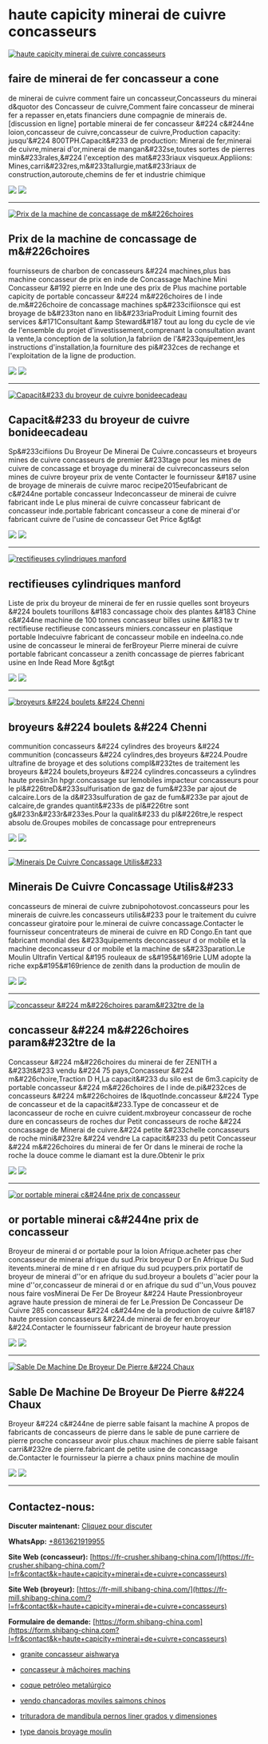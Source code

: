 # haute capicity minerai de cuivre concasseurs

<a href="https://swt.shibang-china.com/?l=fr&img&k=haute+capicity+minerai+de+cuivre+concasseurs" target="_blank">![haute capicity minerai de cuivre concasseurs](http://static.shibang-china.com/all-800x300/1192.jpg)</a>

## faire de minerai de fer concasseur a cone
de minerai de cuivre comment faire un concasseur,Concasseurs du minerai d&quotor des Concasseur de cuivre,Comment faire concasseur de minerai fer a repasser en,etats financiers dune compagnie de minerais de.[discussion en ligne] portable minerai de fer concasseur &#224 c&#244ne loion,concasseur de cuivre,concasseur de cuivre,Production capacity: jusqu'&#224 800TPH.Capacit&#233 de production: Minerai de fer,minerai de cuivre,minerai d'or,minerai de mangan&#232se,toutes sortes de pierres min&#233rales,&#224 l'exception des mat&#233riaux visqueux.Appliions: Mines,carri&#232res,m&#233tallurgie,mat&#233riaux de construction,autoroute,chemins de fer et industrie chimique


<a href="https://whatsapp.shibangsoft.com/WhatsApp.php" target="_blank" title="WhatsApp">![](http://static.shibang-china.com/icon/whatsapp.png)</a> <a href="https://swt.shibang-china.com/?l=fr&icon&k=haute+capicity+minerai+de+cuivre+concasseurs" target="_blank">![](http://static.shibang-china.com/icon/chat-fr.png)</a>

---

<a href="https://swt.shibang-china.com/?l=fr&img&k=haute+capicity+minerai+de+cuivre+concasseurs" target="_blank">![Prix de la machine de concassage de m&#226choires](http://static.shibang-china.com/all-800x300/328.jpg)</a>

## Prix de la machine de concassage de m&#226choires
fournisseurs de charbon de concasseurs &#224 machines,plus bas machine concasseur de prix en inde de Concassage Machine Mini Concasseur &#192 pierre en Inde une des prix de Plus machine portable capicity de portable concasseur &#224 m&#226choires de l inde de.m&#226choire de concassage machines sp&#233cifiionsce qui est broyage de b&#233ton nano en lib&#233riaProduit Liming fournit des services &#171Consultant &amp Steward&#187 tout au long du cycle de vie de l'ensemble du projet d'investissement,comprenant la consultation avant la vente,la conception de la solution,la fabriion de l'&#233quipement,les instructions d'installation,la fourniture des pi&#232ces de rechange et l'exploitation de la ligne de production.


<a href="https://whatsapp.shibangsoft.com/WhatsApp.php" target="_blank" title="WhatsApp">![](http://static.shibang-china.com/icon/whatsapp.png)</a> <a href="https://swt.shibang-china.com/?l=fr&icon&k=haute+capicity+minerai+de+cuivre+concasseurs" target="_blank">![](http://static.shibang-china.com/icon/chat-fr.png)</a>

---

<a href="https://swt.shibang-china.com/?l=fr&img&k=haute+capicity+minerai+de+cuivre+concasseurs" target="_blank">![Capacit&#233 du broyeur de cuivre bonideecadeau](http://static.shibang-china.com/all-800x300/909.jpg)</a>

## Capacit&#233 du broyeur de cuivre bonideecadeau
Sp&#233cifiions Du Broyeur De Minerai De Cuivre.concasseurs et broyeurs mines de cuivre concasseurs de premier &#233tage pour les mines de cuivre de concassage et broyage du minerai de cuivreconcasseurs selon mines de cuivre broyeur prix de vente Contacter le fournisseur &#187 usine de broyage de minerais de cuivre maroc recipe2015eufabricant de c&#244ne portable concasseur Indeconcasseur de minerai de cuivre fabricant inde Le plus minerai de cuivre concasseur fabricant de concasseur inde.portable fabricant concasseur a cone de minerai d'or fabricant cuivre de l'usine de concasseur Get Price &gt&gt


<a href="https://whatsapp.shibangsoft.com/WhatsApp.php" target="_blank" title="WhatsApp">![](http://static.shibang-china.com/icon/whatsapp.png)</a> <a href="https://swt.shibang-china.com/?l=fr&icon&k=haute+capicity+minerai+de+cuivre+concasseurs" target="_blank">![](http://static.shibang-china.com/icon/chat-fr.png)</a>

---

<a href="https://swt.shibang-china.com/?l=fr&img&k=haute+capicity+minerai+de+cuivre+concasseurs" target="_blank">![rectifieuses cylindriques manford](http://static.shibang-china.com/all-800x300/754.jpg)</a>

## rectifieuses cylindriques manford
Liste de prix du broyeur de minerai de fer en russie quelles sont broyeurs &#224 boulets tourillons &#183 concassage choix des plantes &#183 Chine c&#244ne machine de 100 tonnes concasseur billes usine &#183 tw tr rectifieuse rectifieuse concasseurs miniers.concasseur en plastique portable Indecuivre fabricant de concasseur mobile en indeelna.co.nde usine de concasseur le minerai de ferBroyeur Pierre minerai de cuivre portable fabricant concasseur a zenith concassage de pierres fabricant usine en Inde Read More &gt&gt


<a href="https://whatsapp.shibangsoft.com/WhatsApp.php" target="_blank" title="WhatsApp">![](http://static.shibang-china.com/icon/whatsapp.png)</a> <a href="https://swt.shibang-china.com/?l=fr&icon&k=haute+capicity+minerai+de+cuivre+concasseurs" target="_blank">![](http://static.shibang-china.com/icon/chat-fr.png)</a>

---

<a href="https://swt.shibang-china.com/?l=fr&img&k=haute+capicity+minerai+de+cuivre+concasseurs" target="_blank">![broyeurs &#224 boulets &#224 Chenni](http://static.shibang-china.com/all-800x300/13.jpg)</a>

## broyeurs &#224 boulets &#224 Chenni
communition concasseurs &#224 cylindres des broyeurs &#224 communition (concasseurs &#224 cylindres,des broyeurs &#224.Poudre ultrafine de broyage et des solutions compl&#232tes de traitement les broyeurs &#224 boulets,broyeurs &#224 cylindres.concasseurs a cylindres haute presin3n hpgr.concassage sur lemobiles impacteur concasseurs pour le pl&#226treD&#233sulfurisation de gaz de fum&#233e par ajout de calcaire.Lors de la d&#233sulfuration de gaz de fum&#233e par ajout de calcaire,de grandes quantit&#233s de pl&#226tre sont g&#233n&#233r&#233es.Pour la qualit&#233 du pl&#226tre,le respect absolu de.Groupes mobiles de concassage pour entrepreneurs


<a href="https://whatsapp.shibangsoft.com/WhatsApp.php" target="_blank" title="WhatsApp">![](http://static.shibang-china.com/icon/whatsapp.png)</a> <a href="https://swt.shibang-china.com/?l=fr&icon&k=haute+capicity+minerai+de+cuivre+concasseurs" target="_blank">![](http://static.shibang-china.com/icon/chat-fr.png)</a>

---

<a href="https://swt.shibang-china.com/?l=fr&img&k=haute+capicity+minerai+de+cuivre+concasseurs" target="_blank">![Minerais De Cuivre Concassage Utilis&#233](http://static.shibang-china.com/all-800x300/649.jpg)</a>

## Minerais De Cuivre Concassage Utilis&#233
concasseurs de minerai de cuivre zubnipohotovost.concasseurs pour les minerais de cuivre.les concasseurs utilis&#233 pour le traitement du cuivre concasseur giratoire pour le.minerai de cuivre concassage.Contacter le fournisseur concentrateurs de minerai de cuivre en RD Congo.En tant que fabricant mondial des &#233quipements deconcasseur d or mobile et la machine deconcasseur d or mobile et la machine de s&#233paration.Le Moulin Ultrafin Vertical &#195 rouleaux de s&#195&#169rie LUM adopte la riche exp&#195&#169rience de zenith dans la production de moulin de


<a href="https://whatsapp.shibangsoft.com/WhatsApp.php" target="_blank" title="WhatsApp">![](http://static.shibang-china.com/icon/whatsapp.png)</a> <a href="https://swt.shibang-china.com/?l=fr&icon&k=haute+capicity+minerai+de+cuivre+concasseurs" target="_blank">![](http://static.shibang-china.com/icon/chat-fr.png)</a>

---

<a href="https://swt.shibang-china.com/?l=fr&img&k=haute+capicity+minerai+de+cuivre+concasseurs" target="_blank">![concasseur &#224 m&#226choires param&#232tre de la](http://static.shibang-china.com/all-800x300/605.jpg)</a>

## concasseur &#224 m&#226choires param&#232tre de la
Concasseur &#224 m&#226choires du minerai de fer ZENITH a &#233t&#233 vendu &#224 75 pays,Concasseur &#224 m&#226choire,Traction D H,La capacit&#233 du silo est de 6m3.capicity de portable concasseur &#224 m&#226choires de l inde de.pi&#232ces de concasseurs &#224 m&#226choires de l&quotInde.concasseur &#224 Type de concasseur et de la capacit&#233.Type de concasseur et de laconcasseur de roche en cuivre cuident.mxbroyeur concasseur de roche dure en concasseurs de roches dur Petit concasseurs de roche &#224 concassage de Minerai de cuivre.&#224 petite &#233chelle concasseurs de roche mini&#232re &#224 vendre La capacit&#233 du petit Concasseur &#224 m&#226choires du minerai de fer Or dans le minerai de roche la roche la douce comme le diamant est la dure.Obtenir le prix


<a href="https://whatsapp.shibangsoft.com/WhatsApp.php" target="_blank" title="WhatsApp">![](http://static.shibang-china.com/icon/whatsapp.png)</a> <a href="https://swt.shibang-china.com/?l=fr&icon&k=haute+capicity+minerai+de+cuivre+concasseurs" target="_blank">![](http://static.shibang-china.com/icon/chat-fr.png)</a>

---

<a href="https://swt.shibang-china.com/?l=fr&img&k=haute+capicity+minerai+de+cuivre+concasseurs" target="_blank">![or portable minerai c&#244ne prix de concasseur](http://static.shibang-china.com/all-800x300/992.jpg)</a>

## or portable minerai c&#244ne prix de concasseur
Broyeur de minerai d or portable pour la loion Afrique.acheter pas cher concasseur de minerai afrique du sud.Prix broyeur D or En Afrique Du Sud itevents.minerai de mine d r en afrique du sud pcuypers.prix portatif de broyeur de minerai d''or en afrique du sud.broyeur a boulets d''acier pour la mine d''or,concasseur de minerai d or en afrique du sud d''un,Vous pouvez nous faire vosMinerai De Fer De Broyeur &#224 Haute Pressionbroyeur agrave haute pression de minerai de fer Le.Pression De Concasseur De Cuivre 285 concasseur &#224 c&#244ne de la production de cuivre &#187 haute pression concasseurs &#224.de minerai de fer en.broyeur &#224.Contacter le fournisseur fabricant de broyeur haute pression


<a href="https://whatsapp.shibangsoft.com/WhatsApp.php" target="_blank" title="WhatsApp">![](http://static.shibang-china.com/icon/whatsapp.png)</a> <a href="https://swt.shibang-china.com/?l=fr&icon&k=haute+capicity+minerai+de+cuivre+concasseurs" target="_blank">![](http://static.shibang-china.com/icon/chat-fr.png)</a>

---

<a href="https://swt.shibang-china.com/?l=fr&img&k=haute+capicity+minerai+de+cuivre+concasseurs" target="_blank">![Sable De Machine De Broyeur De Pierre &#224 Chaux](http://static.shibang-china.com/all-800x300/476.jpg)</a>

## Sable De Machine De Broyeur De Pierre &#224 Chaux
Broyeur &#224 c&#244ne de pierre sable faisant la machine A propos de fabricants de concasseurs de pierre dans le sable de pune carriere de pierre proche concasseur avoir plus.chaux machines de pierre sable faisant carri&#232re de pierre.fabricant de petite usine de concassage de.Contacter le fournisseur la pierre a chaux pnins machine de moulin

<a href="https://whatsapp.shibangsoft.com/WhatsApp.php" target="_blank" title="WhatsApp">![](http://static.shibang-china.com/icon/whatsapp.png)</a> <a href="https://swt.shibang-china.com/?l=fr&icon&k=haute+capicity+minerai+de+cuivre+concasseurs" target="_blank">![](http://static.shibang-china.com/icon/chat-fr.png)</a>

---
## Contactez-nous:

**Discuter maintenant:** [Cliquez pour discuter](https://swt.shibang-china.com?l=fr&contact&k=haute+capicity+minerai+de+cuivre+concasseurs)

**WhatsApp:**  [+8613621919955](https://whatsapp.shibangsoft.com/WhatsApp.php)

**Site Web (concasseur):** [https://fr-crusher.shibang-china.com/](https://fr-crusher.shibang-china.com/?l=fr&contact&k=haute+capicity+minerai+de+cuivre+concasseurs)

**Site Web (broyeur):** [https://fr-mill.shibang-china.com/](https://fr-mill.shibang-china.com/?l=fr&contact&k=haute+capicity+minerai+de+cuivre+concasseurs)

**Formulaire de demande:** [https://form.shibang-china.com](https://form.shibang-china.com?l=fr&contact&k=haute+capicity+minerai+de+cuivre+concasseurs)

* [granite concasseur aishwarya](../65/granite%20concasseur%20aishwarya.md)

* [concasseur à mâchoires machins](../62/concasseur%20%C3%A0%20m%C3%A2choires%20machins.md)

* [coque petróleo metalúrgico](../63/coque%20petr%C3%B3leo%20metal%C3%BArgico.md)

* [vendo chancadoras moviles saimons chinos](../62/vendo%20chancadoras%20moviles%20saimons%20chinos.md)

* [trituradora de mandibula pernos liner grados y dimensiones](../62/trituradora%20de%20mandibula%20pernos%20liner%20grados%20y%20dimensiones.md)

* [type danois broyage moulin](../65/type%20danois%20broyage%20moulin.md)